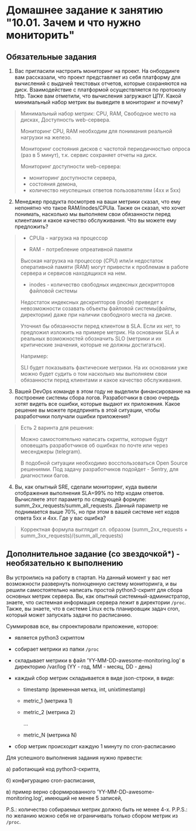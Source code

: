# Домашнее задание к занятию "10.01. Зачем и что нужно мониторить"

## Обязательные задания

1. Вас пригласили настроить мониторинг на проект. На онбординге вам рассказали, что проект представляет из себя 
платформу для вычислений с выдачей текстовых отчетов, которые сохраняются на диск. Взаимодействие с платформой 
осуществляется по протоколу http. Также вам отметили, что вычисления загружают ЦПУ. Какой минимальный набор метрик вы
выведите в мониторинг и почему?

> Минимальный набор метрик: CPU, RAM, Свободное место на дисках, Доступность web-сервера.
> 
> Мониторинг CPU, RAM необходим для понимания реальной нагрузки на железо.
>
> Мониторинг состояния дисков с частотой периодичностью опроса (раз в 5 минут), т.к. сервис сохраняет отчеты на диск.
>
> Мониторинг доступности web-сервера:
>    - мониторинг доступности сервера,
>    - состояния демона,
>    - количество неуспешных ответов пользователям (4хх и 5хх)

2. Менеджер продукта посмотрев на ваши метрики сказал, что ему непонятно что такое RAM/inodes/CPUla. Также он сказал, 
что хочет понимать, насколько мы выполняем свои обязанности перед клиентами и какое качество обслуживания. Что вы 
можете ему предложить?

> - CPUla - нагрузка на процессор
>
> - RAM - потребление опреативной памяти
>
> Высокая нагрузка на процессор (CPU) или/и недостаток оперативной памяти (RAM) могут привести к проблемам в работе сервера и сервисов находящихся на нем.
>
> - inodes - количество свободных индексных дескрипторов файловой системы
>
> Недостаток индексных дескрипторов (inode) приведет к невозможности созавать объекты файловой системы(файлы, директории) даже при наличии свободного места на диске.
>
> Уточнил бы обязанности перед клиентом в SLA. Если их нет, то предложил изложить на примере метрик. На основании SLA и реальных возможностей обозначить SLO (метрики и их критические значения, которые не должны достигаться).
>
> Например:
>
>   SLI будет показывать фактические метрики. На их основании уже можно будет судить о том насколько мы выполняем свои обязанности перед клиентами и какое качество обслуживания.

3. Вашей DevOps команде в этом году не выделили финансирование на построение системы сбора логов. Разработчики в свою 
очередь хотят видеть все ошибки, которые выдают их приложения. Какое решение вы можете предпринять в этой ситуации, 
чтобы разработчики получали ошибки приложения?

> Есть 2 варинта для решения:
>
>    Можно самостоятельно написать скрипты, которые будут оповещать разработчиков об ошибках по почте или через месенджеры (telegram).
>
>    В подобной ситуации необходимо восспользоваться Open Source решениями. Под задачу разработчиков подойдет - Sentry, для диагностики багов.

4. Вы, как опытный SRE, сделали мониторинг, куда вывели отображения выполнения SLA=99% по http кодам ответов. 
Вычисляете этот параметр по следующей формуле: summ_2xx_requests/summ_all_requests. Данный параметр не поднимается выше 
70%, но при этом в вашей системе нет кодов ответа 5xx и 4xx. Где у вас ошибка?

> Корректная формула выглядит сл. образом (summ_2xx_requests + summ_3xx_requests)/(summ_all_requests)

## Дополнительное задание (со звездочкой*) - необязательно к выполнению

Вы устроились на работу в стартап. На данный момент у вас нет возможности развернуть полноценную систему 
мониторинга, и вы решили самостоятельно написать простой python3-скрипт для сбора основных метрик сервера. Вы, как 
опытный системный-администратор, знаете, что системная информация сервера лежит в директории `/proc`. 
Также, вы знаете, что в системе Linux есть  планировщик задач cron, который может запускать задачи по расписанию.

Суммировав все, вы спроектировали приложение, которое:
- является python3 скриптом
- собирает метрики из папки `/proc`
- складывает метрики в файл 'YY-MM-DD-awesome-monitoring.log' в директорию /var/log 
(YY - год, MM - месяц, DD - день)
- каждый сбор метрик складывается в виде json-строки, в виде:
  + timestamp (временная метка, int, unixtimestamp)
  + metric_1 (метрика 1)
  + metric_2 (метрика 2)
  
     ...
     
  + metric_N (метрика N)
  
- сбор метрик происходит каждую 1 минуту по cron-расписанию

Для успешного выполнения задания нужно привести:

а) работающий код python3-скрипта,

б) конфигурацию cron-расписания,

в) пример верно сформированного 'YY-MM-DD-awesome-monitoring.log', имеющий не менее 5 записей,

P.S.: количество собираемых метрик должно быть не менее 4-х.
P.P.S.: по желанию можно себя не ограничивать только сбором метрик из `/proc`.
